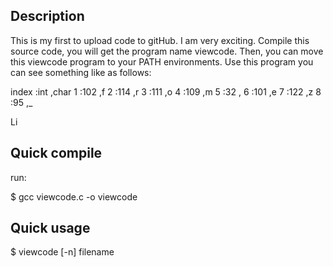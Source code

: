 Description
-----------
This is my first to upload code to gitHub. I am very exciting.
Compile this source code, you will get the program name viewcode.
Then, you can move this viewcode program to your PATH environments.
Use this program you can see something like as follows:

index	:int	,char
1	    :102	,f
2	    :114	,r
3	    :111	,o
4	    :109	,m
5	    :32	, 
6	    :101	,e
7	    :122	,z
8	    :95	  ,_

Li




Quick compile
-------------

run:

  $ gcc viewcode.c -o viewcode







Quick usage
-----------

  $ viewcode [-n] filename
